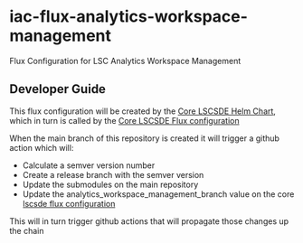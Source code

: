 # iac-flux-analytics-workspace-management
Flux Configuration for LSC Analytics Workspace Management

## Developer Guide
This flux configuration will be created by the [Core LSCSDE Helm Chart](../../helm/lscsde-flux/), which in turn is called by the [Core LSCSDE Flux configuration](../lscsde/)

When the main branch of this repository is created it will trigger a github action which will:
* Calculate a semver version number
* Create a release branch with the semver version
* Update the submodules on the main repository
* Update the analytics_workspace_management_branch value on the core [lscsde flux configuration](../lscsde)

This will in turn trigger github actions that will propagate those changes up the chain
